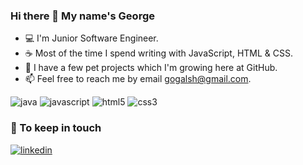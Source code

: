 ### Hi there 👋 My name's George

* 💻 I'm Junior Software Engineer.
* ☕ Most of the time I spend writing with JavaScript, HTML & CSS.
* 🚀 I have a few pet projects which I'm growing here at GitHub.
* 📫 Feel free to reach me by email [gogalsh@gmail.com](mailto:gogalsh@gmail.com).

![java](https://img.shields.io/static/v1?logo=java&style=for-the-badge&label=java&message=intermediate)
![javascript](https://img.shields.io/static/v1?logo=javascript&style=for-the-badge&label=javascript&message=beginner)
![html5](https://img.shields.io/static/v1?logo=html5&style=for-the-badge&label=html5&message=beginner)
![css3](https://img.shields.io/static/v1?logo=css3&style=for-the-badge&label=css3&message=beginner)

### 🤝 To keep in touch

[ ![linkedin](https://img.shields.io/static/v1?logo=linkedin&style=for-the-badge&label=linkedin&message=GeorgyGusarov)](http://linkedin.com/in/georgygusarov/)

